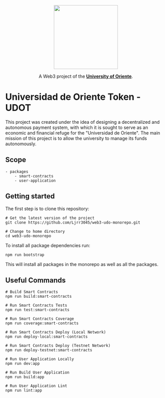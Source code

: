 <div align="center">

<img 
    src="https://i.ibb.co/2v2kq5q/udot-logo.png"
    width="200"
/>

A Web3 project of the [**University of Oriente**](https://x.com/dacemonagas).

</div>

# Universidad de Oriente Token - UDOT

This project was created under the idea of designing a decentralized and autonomous payment system, with which it is sought to serve as an economic and financial refuge for the "Universidad de Oriente". The main mission of this project is to allow the university to manage its funds autonomously.

## Scope

```
- packages
    - smart-contracts
    - user-application
```

## Getting started

The first step is to clone this repository:
```
# Get the latest version of the project
git clone https://github.com/Ljrr3045/web3-udo-monorepo.git

# Change to home directory
cd web3-udo-monorepo
```

To install all package dependencies run:
```
npm run bootstrap
```

This will install all packages in the monorepo as well as all the packages.

## Useful Commands

```
# Build Smart Contracts
npm run build:smart-contracts

# Run Smart Contracts Tests
npm run test:smart-contracts

# Run Smart Contracts Coverage
npm run coverage:smart-contracts

# Run Smart Contracts Deploy (Local Network)
npm run deploy-local:smart-contracts

# Run Smart Contracts Deploy (Testnet Network)
npm run deploy-testnet:smart-contracts

# Run User Application Locally
npm run dev:app

# Run Build User Application
npm run build:app

# Run User Application Lint
npm run lint:app
```
